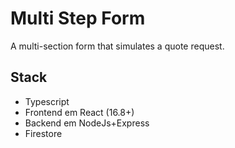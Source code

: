 # Multi Step Form
A multi-section form that simulates a quote request.

## Stack
- Typescript
- Frontend em React (16.8+)
- Backend em NodeJs+Express
- Firestore
